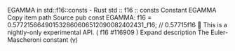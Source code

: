 EGAMMA in std::f16::consts - Rust
std
::
f16
::
consts
Constant
EGAMMA
Copy item path
Source
pub const EGAMMA:
f16
= 0.577215664901532860606512090082402431_f16; // 0.57715f16
🔬
This is a nightly-only experimental API. (
f16
#116909
)
Expand description
The Euler-Mascheroni constant (γ)